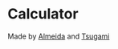 # Calculator
Made by [Almeida](https://github.com/Almeeida) and [Tsugami](https://github.com/Tsugami)